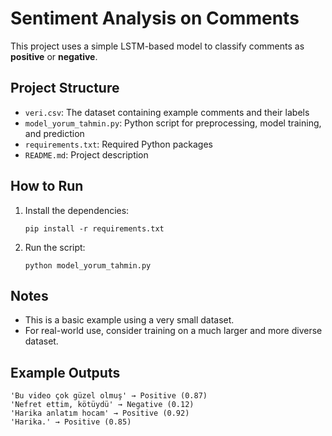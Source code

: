 # Sentiment Analysis on Comments

This project uses a simple LSTM-based model to classify comments as **positive** or **negative**.

## Project Structure

- `veri.csv`: The dataset containing example comments and their labels
- `model_yorum_tahmin.py`: Python script for preprocessing, model training, and prediction
- `requirements.txt`: Required Python packages
- `README.md`: Project description

## How to Run

1. Install the dependencies:
   ```
   pip install -r requirements.txt
   ```

2. Run the script:
   ```
   python model_yorum_tahmin.py
   ```

## Notes

- This is a basic example using a very small dataset.
- For real-world use, consider training on a much larger and more diverse dataset.

## Example Outputs

```
'Bu video çok güzel olmuş' → Positive (0.87)
'Nefret ettim, kötüydü' → Negative (0.12)
'Harika anlatım hocam' → Positive (0.92)
'Harika.' → Positive (0.85)
```
